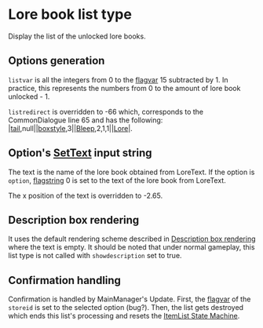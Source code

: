 # Lore book list type

Display the list of the unlocked lore books.

## Options generation

`listvar` is all the integers from 0 to the [flagvar](../../Flags%20arrays/flagvar.md) 15 subtracted by 1. In practice, this represents the numbers from 0 to the amount of lore book unlocked - 1.

`listredirect` is overridden to -66 which, corresponds to the CommonDialogue line 65 and has the following: |[tail](../../SetText/Individual%20commands/Tail.md),null||[boxstyle](../../SetText/Individual%20commands/Boxstyle.md),3||[Bleep](../../SetText/Individual%20commands/Bleep.md),2,1,1||[Lore](../../SetText/Individual%20commands/Lore.md)\|.

## Option's [SetText](../../SetText/SetText.md) input string

The text is the name of the lore book obtained from LoreText. If the option is `option`, [flagstring](../../Flags%20arrays/flagstring.md) 0 is set to the text of the lore book from LoreText.

The x position of the text is overridden to -2.65.

## Description box rendering

It uses the default rendering scheme described in [Description box rendering](../ShowItemList%20Life%20Cycle/Description%20box%20rendering.md) where the text is empty. It should be noted that under normal gameplay, this list type is not called with `showdescription` set to true.

## Confirmation handling

Confirmation is handled by MainManager's Update. First, the [flagvar](../../Flags%20arrays/flagvar.md) of the `storeid` is set to the selected option (bug?). Then, the list gets destroyed which ends this list's processing and resets the [ItemList State Machine](../ItemList%20State%20Machine.md).

